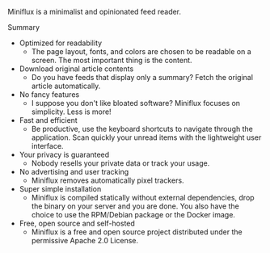 <Slide>
    <Image appId="miniflux" path="metadata/screenshot.png" />
</Slide>

Miniflux is a minimalist and opinionated feed reader.


Summary

- Optimized for readability
    - The page layout, fonts, and colors are chosen to be readable on a screen. The most important thing is the content. 
- Download original article contents
    - Do you have feeds that display only a summary? Fetch the original article automatically. 
- No fancy features
    - I suppose you don't like bloated software? Miniflux focuses on simplicity. Less is more! 
- Fast and efficient
    - Be productive, use the keyboard shortcuts to navigate through the application. Scan quickly your unread items with the lightweight user interface. 
- Your privacy is guaranteed
    - Nobody resells your private data or track your usage. 
- No advertising and user tracking
    - Miniflux removes automatically pixel trackers. 
- Super simple installation
    - Miniflux is compiled statically without external dependencies, drop the binary on your server and you are done. You also have the choice to use the RPM/Debian package or the Docker image. 
- Free, open source and self-hosted
    - Miniflux is a free and open source project distributed under the permissive Apache 2.0 License. 
